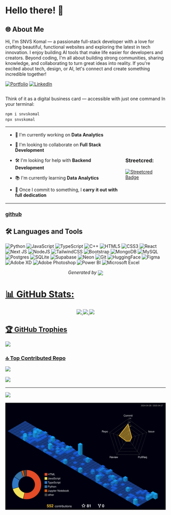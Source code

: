 
# Hello there! 👋

<h2 align="left">🌐 About Me</h2>

Hi, I'm SNVS Komal — a passionate full-stack developer with a love for crafting beautiful, functional websites and exploring the latest in tech innovation. I enjoy building AI tools that make life easier for developers and creators. Beyond coding, I'm all about building strong communities, sharing knowledge, and collaborating to turn great ideas into reality. If you're excited about tech, design, or AI, let's connect and create something incredible together!

[![Portfolio](https://img.shields.io/badge/Portfolio-snvskomal.netlify.app-blue)](https://snvskomal.netlify.app/)
[![LinkedIn](https://img.shields.io/badge/LinkedIn-%230077B5.svg?logo=linkedin&logoColor=white)](https://www.linkedin.com/in/amudalapalli-s-5b3150223/) 
##
 Think of it as a digital business card — accessible with just one command In your terminal:
```bash
npm i snvskomal
npx snvskomal
```


<table>
  <tr>
    <td>

- 🔭 I'm currently working on **Data Analytics**<br>
- 🤝 I'm looking to collaborate on **Full Stack Development**<br>
- 🛠️ I'm looking for help with **Backend Development**<br>
- 📚 I'm currently learning **Data Analytics**<br>
- 🎯 Once I commit to something, I **carry it out with full dedication**

    </td>
    <td>

<div align="left">

### Streetcred:  
<a href="https://www.tublian.com/profile/shanmukavenkat?ss=true">
  <img src="https://t74hnvwwsd.execute-api.us-east-1.amazonaws.com/dev/ft/profile/streetcred/badge/shanmukavenkat?type=without_score" alt="Streetcred Badge" height="100px"/>
</a>

</div>
</td>
  </tr>
</table>







### <a href="https://www.github.com/shanmukavenkat">github</a>

<h2 align="left">🛠️ Languages and Tools</h2>

![Python](https://img.shields.io/badge/python-3670A0?style=for-the-badge&logo=python&logoColor=ffdd54)
![JavaScript](https://img.shields.io/badge/javascript-%23323330.svg?style=for-the-badge&logo=javascript&logoColor=%23F7DF1E)
![TypeScript](https://img.shields.io/badge/typescript-%23007ACC.svg?style=for-the-badge&logo=typescript&logoColor=white)
![C++](https://img.shields.io/badge/c++-%2300599C.svg?style=for-the-badge&logo=c%2B%2B&logoColor=white)
![HTML5](https://img.shields.io/badge/html5-%23E34F26.svg?style=for-the-badge&logo=html5&logoColor=white)
![CSS3](https://img.shields.io/badge/css3-%231572B6.svg?style=for-the-badge&logo=css3&logoColor=white)
![React](https://img.shields.io/badge/react-%2320232a.svg?style=for-the-badge&logo=react&logoColor=%2361DAFB)
![Next JS](https://img.shields.io/badge/Next-black?style=for-the-badge&logo=next.js&logoColor=white)
![NodeJS](https://img.shields.io/badge/node.js-6DA55F?style=for-the-badge&logo=node.js&logoColor=white)
![TailwindCSS](https://img.shields.io/badge/tailwindcss-%2338B2AC.svg?style=for-the-badge&logo=tailwind-css&logoColor=white)
![Bootstrap](https://img.shields.io/badge/bootstrap-%23563d7c.svg?style=for-the-badge&logo=bootstrap&logoColor=white)
![MongoDB](https://img.shields.io/badge/MongoDB-%234ea94b.svg?style=for-the-badge&logo=mongodb&logoColor=white)
![MySQL](https://img.shields.io/badge/mysql-%2300000f.svg?style=for-the-badge&logo=mysql&logoColor=white)
![Postgres](https://img.shields.io/badge/postgres-%23316192.svg?style=for-the-badge&logo=postgresql&logoColor=white)
![SQLite](https://img.shields.io/badge/sqlite-%2307405e.svg?style=for-the-badge&logo=sqlite&logoColor=white)
![Supabase](https://img.shields.io/badge/supabase-3ECF8E?style=for-the-badge&logo=supabase&logoColor=white)
![Neon](https://img.shields.io/badge/Neon-%2300E599.svg?style=for-the-badge&logo=neon&logoColor=white)
![Git](https://img.shields.io/badge/git-%23F05033.svg?style=for-the-badge&logo=git&logoColor=white)
![HuggingFace](https://img.shields.io/badge/HuggingFace-%23FFD21F.svg?style=for-the-badge&logo=huggingface&logoColor=black)
![Figma](https://img.shields.io/badge/figma-%23F24E1E.svg?style=for-the-badge&logo=figma&logoColor=white)
![Adobe XD](https://img.shields.io/badge/AdobeXD-%23FF26BE.svg?style=for-the-badge&logo=adobexd&logoColor=white)
![Adobe Photoshop](https://img.shields.io/badge/AdobePhotoshop-31A8FF?style=for-the-badge&logo=Adobe-Photoshop&logoColor=white)
![Power BI](https://img.shields.io/badge/PowerBI-F2C811?style=for-the-badge&logo=powerbi&logoColor=black)
![Microsoft Excel](https://img.shields.io/badge/Microsoft_Excel-217346?style=for-the-badge&logo=microsoft-excel&logoColor=white)


<p align="center">
<i>Generated by <a href="https://www.tublian.com/"><img src="https://tublian-newsletter-assets.s3.amazonaws.com/just-logo.png" width="25" style="vertical-align: middle"/></i>
</p>
           


# 📊 GitHub Stats:

<p align="center">
  <img src="https://github-readme-stats.vercel.app/api?username=shanmukavenkat&theme=dark&hide_border=false&include_all_commits=false&count_private=false" />
  <img src="https://github-readme-streak-stats.herokuapp.com/?user=shanmukavenkat&theme=dark&hide_border=false" />
  <img src="https://github-readme-stats.vercel.app/api/top-langs/?username=shanmukavenkat&theme=dark&hide_border=false&include_all_commits=false&count_private=false&layout=compact" />
</p>

## 🏆 GitHub Trophies
![](https://github-profile-trophy.vercel.app/?username=shanmukavenkat&theme=shadow_blue&no-frame=false&no-bg=false&margin-w=4)




### 🔝 Top Contributed Repo
![](https://github-contributor-stats.vercel.app/api?username=shanmukavenkat&limit=5&theme=dark&combine_all_yearly_contributions=true)


<a href="https://github.com/shanmukavenkat">
  <img  src="https://github-readme-activity-graph.vercel.app/graph?username=shanmukavenkat&theme=react-dark" />
</a>



---
<!-- Proudly created with GPRM ( https://gprm.itsvg.in ) -->
[![](https://visitcount.itsvg.in/api?id=shanmukavenkat&icon=0&color=0)](https://visitcount.itsvg.in)




<p align="center">
 <img src="profile-3d-contrib/profile-night-view.svg" />
</p>
